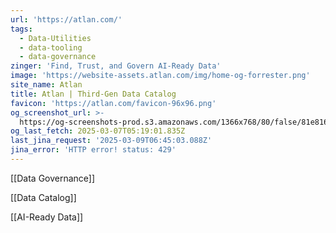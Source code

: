 ```yaml
---
url: 'https://atlan.com/'
tags:
  - Data-Utilities
  - data-tooling
  - data-governance
zinger: 'Find, Trust, and Govern AI-Ready Data'
image: 'https://website-assets.atlan.com/img/home-og-forrester.png'
site_name: Atlan
title: Atlan | Third-Gen Data Catalog
favicon: 'https://atlan.com/favicon-96x96.png'
og_screenshot_url: >-
  https://og-screenshots-prod.s3.amazonaws.com/1366x768/80/false/81e81681e94df9e8271319f6b58ec516a239275dd51f22b7244fb6602109cace.jpeg
og_last_fetch: 2025-03-07T05:19:01.835Z
last_jina_request: '2025-03-09T06:45:03.088Z'
jina_error: 'HTTP error! status: 429'
---
```

[[Data Governance]]

[[Data Catalog]]

[[AI-Ready Data]]


